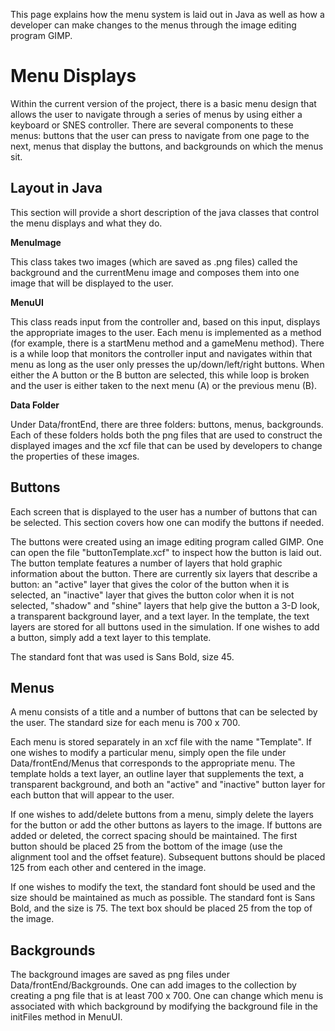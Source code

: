 This page explains how the menu system is laid out in Java as well as how a developer can make changes to the menus through the image editing program GIMP.

# Menu Displays #

Within the current version of the project, there is a basic menu design that allows the user to navigate through a series of menus by using either a keyboard or SNES controller. There are several components to these menus: buttons that the user can press to navigate from one page to the next, menus that display the buttons, and backgrounds on which the menus sit.

## Layout in Java ##

This section will provide a short description of the java classes that control the menu displays and what they do.

**MenuImage**

This class takes two images (which are saved as .png files) called the background and the currentMenu image and composes them into one image that will be displayed to the user.

**MenuUI**

This class reads input from the controller and, based on this input, displays the appropriate images to the user. Each menu is implemented as a method (for example, there is a startMenu method and a gameMenu method). There is a while loop that monitors the controller input and navigates within that menu as long as the user only presses the up/down/left/right buttons. When either the A button or the B button are selected, this while loop is broken and the user is either taken to the next menu (A) or the previous menu (B).

**Data Folder**

Under Data/frontEnd, there are three folders: buttons, menus, backgrounds. Each of these folders holds both the png files that are used to construct the displayed images and the xcf file that can be used by developers to change the properties of these images.


## Buttons ##
Each screen that is displayed to the user has a number of buttons that can be selected. This section covers how one can modify the buttons if needed.

The buttons were created using an image editing program called GIMP. One can open the file "buttonTemplate.xcf" to inspect how the button is laid out. The button template features a number of layers that hold graphic information about the button. There are currently six layers that describe a button: an "active" layer that gives the color of the button when it is selected, an "inactive" layer that gives the button color when it is not selected, "shadow" and "shine" layers that help give the button a 3-D look, a transparent background layer, and a text layer. In the template, the text layers are stored for all buttons used in the simulation. If one wishes to add a button, simply add a text layer to this template.

The standard font that was used is Sans Bold, size 45.

## Menus ##
A menu consists of a title and a number of buttons that can be selected by the user. The standard size for each menu is 700 x 700.

Each menu is stored separately in an xcf file with the name "Template". If one wishes to modify a particular menu, simply open the file under Data/frontEnd/Menus that corresponds to the appropriate menu. The template holds a text layer, an outline layer that supplements the text, a transparent background, and both an "active" and "inactive" button layer for each button that will appear to the user.

If one wishes to add/delete buttons from a menu, simply delete the layers for the button or add the other buttons as layers to the image. If buttons are added or deleted, the correct spacing should be maintained. The first button should be placed 25 from the bottom of the image (use the alignment tool and the offset feature). Subsequent buttons should be placed 125 from each other and centered in the image.

If one wishes to modify the text, the standard font should be used and the size should be maintained as much as possible. The standard font is Sans Bold, and the size is 75. The text box should be placed 25 from the top of the image.

## Backgrounds ##
The background images are saved as png files under Data/frontEnd/Backgrounds. One can add images to the collection by creating a png file that is at least 700 x 700. One can change which menu is associated with which background by modifying the background file in the initFiles method in MenuUI.
